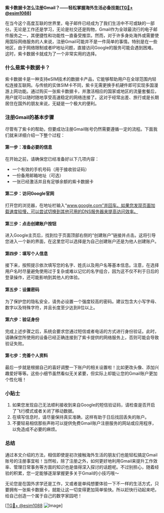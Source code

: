 **紫卡数据卡怎么注册Gmail？——轻松掌握海外生活必备技能[[TG💪+ @esim1088](https://t.me/s/esim1088)]**

在当今这个高度互联的世界里，电子邮件已经成为了我们生活中不可或缺的一部分。无论是工作还是学习，无论是社交还是购物，Gmail作为全球最流行的电子邮件服务之一，其便捷性和功能性一直备受推崇。然而，对于许多身处海外或需要使用国际网络服务的人来说，注册Gmail可能并不是一件简单的事情。特别是在一些地区，由于网络限制或者IP地址问题，直接访问Google的服务可能会遇到困难。这时，紫卡数据卡就成为了一个非常实用的选择。

### 什么是紫卡数据卡？

紫卡数据卡是一种支持eSIM技术的数据卡产品，它能够帮助用户在全球范围内轻松连接互联网。与传统的实体SIM卡不同，紫卡无需更换手机硬件即可实现多国漫游上网功能。通过购买一张紫卡数据卡，并激活相应的国家或地区的流量套餐后，用户就可以随时随地享受高速稳定的网络连接了。这对于经常出差、旅行或是长期居住在国外的朋友来说，无疑是一个极大的便利。

### 注册Gmail的基本步骤

尽管有了紫卡的帮助，但要成功注册Gmail账号仍然需要遵循一定的流程。下面我们就来详细介绍一下整个过程：

#### 第一步：准备必要的信息
在开始之前，请确保您已经准备好以下几项内容：
- 一个有效的手机号码（用于接收验证码）
- 一份备用邮箱地址（可选）
- 一张已经激活并且有足够余额的紫卡数据卡

#### 第二步：访问Google官网
打开您的浏览器，在地址栏输入“www.google.com”并回车。如果您发现页面加载速度较慢，可以尝试切换到其他可用的DNS服务器来提高访问效率。

#### 第三步：点击创建账户按钮
进入Google主页后，找到位于页面顶部右侧的“创建账户”链接并点击。这将引导您进入一个新的界面，在这里您可以选择是为自己创建账户还是为他人创建账户。

#### 第四步：填写个人信息
接下来，按照提示依次填写您的名字、姓氏以及用户名等基本信息。注意，在选择用户名时尽量避免使用过于复杂或难以记忆的名字组合，因为这不仅不利于日后的登录操作，还可能影响到其他人的体验。

#### 第五步：设置密码
为了保护您的隐私安全，请务必设置一个强度较高的密码。建议包含大小写字母、数字以及特殊字符，并且长度至少达到8位以上。

#### 第六步：验证身份
完成上述步骤之后，系统会要求您通过短信或者电话的方式进行身份验证。此时，请确保您所使用的设备已经正确连接到了紫卡提供的网络服务上，否则可能会导致验证失败。

#### 第七步：完善个人资料
最后一步就是根据自己的喜好调整一下账户的相关设置啦！比如更改头像、添加兴趣爱好等等。这些小细节虽然看似无关紧要，但实际上却能让您的Gmail账户更加个性化哦！

### 小贴士
1. 如果您发现自己无法顺利接收到来自Google的短信验证码，请检查是否开启了飞行模式或者关闭了移动数据。
2. 在填写信息时，请尽量保持真实准确，这样有助于日后找回丢失的账户。
3. 不要轻易相信那些声称可以提供免费Gmail账户注册服务的网站或应用程序，以免造成不必要的麻烦。

### 总结

通过本文介绍的方法，相信即使是初次接触海外生活的朋友们也能轻松搞定Gmail账号的注册事宜啦！当然啦，除了注册之外，如何更好地利用Gmail来提升工作效率、管理日常事务等方面的知识也是值得深入探讨的话题呢。不过别担心，随着经验的积累，您一定能够逐渐掌握更多关于Gmail的小技巧哦～

无论您是在国外求学还是工作，又或者是单纯想要体验一下不一样的生活方式，只要拥有一张紫卡数据卡，就能让这一切变得更加简单愉快。所以赶快行动起来吧，给自己创造一个属于自己的数字家园吧！

[[TG💪+ @esim1088](https://t.me/s/esim1088) ![Image](https://i.postimg.cc/4NQfJmqS/Snipaste-2025-05-13-00-14-12.png)]